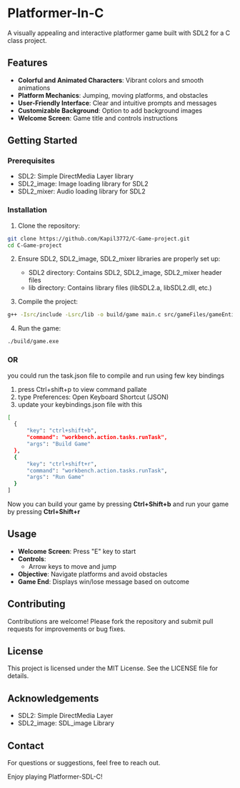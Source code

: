 # Platformer-In-C

A visually appealing and interactive platformer game built with SDL2 for a C class project.

## Features

- **Colorful and Animated Characters**: Vibrant colors and smooth animations
- **Platform Mechanics**: Jumping, moving platforms, and obstacles
- **User-Friendly Interface**: Clear and intuitive prompts and messages
- **Customizable Background**: Option to add background images
- **Welcome Screen**: Game title and controls instructions

## Getting Started

### Prerequisites

- SDL2: Simple DirectMedia Layer library
- SDL2_image: Image loading library for SDL2
- SDL2_mixer: Audio loading library for SDL2

### Installation

1. Clone the repository:
```sh
git clone https://github.com/Kapil3772/C-Game-project.git
cd C-Game-project
```

2. Ensure SDL2, SDL2_image, SDL2_mixer libraries are properly set up:
    - SDL2 directory: Contains SDL2, SDL2_image, SDL2_mixer header files
    - lib directory: Contains library files (libSDL2.a, libSDL2.dll, etc.)

3. Compile the project:
```sh
g++ -Isrc/include -Lsrc/lib -o build/game main.c src/gameFiles/gameEntities.c src/gameFiles/animations.c src/gameFiles/utils.c src/gameFiles/audios.c -lmingw32 -lSDL2main -lSDL2 -lSDL2_image -lSDL2_mixer
```
4. Run the game:
```sh
./build/game.exe
```
### OR 
you could run the task.json file to compile and run using few key bindings
1. press Ctrl+shift+p to view command pallate
2. type Preferences: Open Keyboard Shortcut (JSON)
3. update your keybindings.json file with this
  ```sh
  [
    {
        "key": "ctrl+shift+b",
        "command": "workbench.action.tasks.runTask",
        "args": "Build Game"
    },
    {
        "key": "ctrl+shift+r",
        "command": "workbench.action.tasks.runTask",
        "args": "Run Game"
    }
  ]
  ```
  Now you can build your game by pressing **Ctrl+Shift+b**
  and run your game by pressing **Ctrl+Shift+r**

## Usage

- **Welcome Screen**: Press "E" key to start
- **Controls**: 
  - Arrow keys to move and jump
- **Objective**: Navigate platforms and avoid obstacles
- **Game End**: Displays win/lose message based on outcome

## Contributing

Contributions are welcome! Please fork the repository and submit pull requests for improvements or bug fixes.

## License

This project is licensed under the MIT License. See the LICENSE file for details.

## Acknowledgements

- SDL2: Simple DirectMedia Layer
- SDL2_image: SDL_image Library

## Contact

For questions or suggestions, feel free to reach out.

Enjoy playing Platformer-SDL-C!
